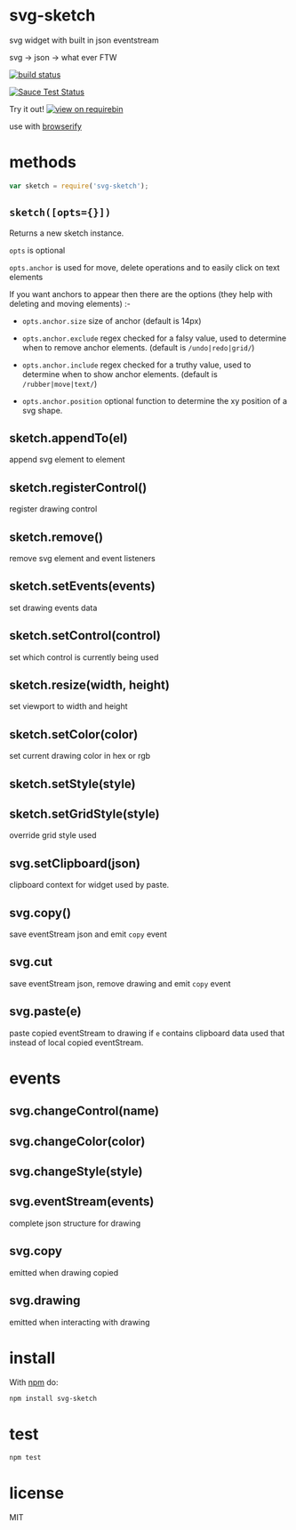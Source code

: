 # svg-sketch

svg widget with built in json eventstream

svg -> json -> what ever FTW

[![build status](https://api.travis-ci.org/JamesKyburz/svg-sketch.svg)](http://travis-ci.org/JamesKyburz/svg-sketch)

[![Sauce Test Status](https://saucelabs.com/browser-matrix/svg-sketch.svg)](https://saucelabs.com/u/svg-sketch)

Try it out! [![view on requirebin](http://requirebin.com/badge.png)](http://requirebin.com/?gist=0dc5356985194d0b8466)

use with [browserify](http://browserify.org)

# methods

``` js
var sketch = require('svg-sketch');
```

## `sketch([opts={}])`

Returns a new sketch instance.

`opts` is optional

`opts.anchor` is used for move, delete operations and to easily click on
text elements

If you want anchors to appear then there are the options (they help with deleting and moving elements) :-

* `opts.anchor.size` size of anchor (default is 14px)

* `opts.anchor.exclude` regex checked for a falsy value, used to determine 	when to remove anchor elements. (default is `/undo|redo|grid/`)

* `opts.anchor.include` regex checked for a truthy value, used to determine when to show anchor elements. (default is `/rubber|move|text/`)

* `opts.anchor.position` optional function to determine the xy position of a svg shape.

## sketch.appendTo(el)

append svg element to element

## sketch.registerControl()

register drawing control

## sketch.remove()

remove svg element and event listeners

## sketch.setEvents(events)

set drawing events data

## sketch.setControl(control)

set which control is currently being used

## sketch.resize(width, height)

set viewport to width and height

## sketch.setColor(color)

set current drawing color in hex or rgb

## sketch.setStyle(style)

## sketch.setGridStyle(style)

override grid style used

## svg.setClipboard(json)

clipboard context for widget used by paste.

## svg.copy()

save eventStream json and emit `copy` event

## svg.cut

save eventStream json, remove drawing and emit `copy` event

## svg.paste(e)

paste copied eventStream to drawing
if `e` contains clipboard data used that instead of local copied eventStream.

# events

## svg.changeControl(name)

## svg.changeColor(color)

## svg.changeStyle(style)

## svg.eventStream(events)

complete json structure for drawing

## svg.copy

emitted when drawing copied

## svg.drawing

emitted when interacting with drawing

# install

With [npm](https://npmjs.org) do:

```
npm install svg-sketch
```

# test

```
npm test
```

# license

MIT
